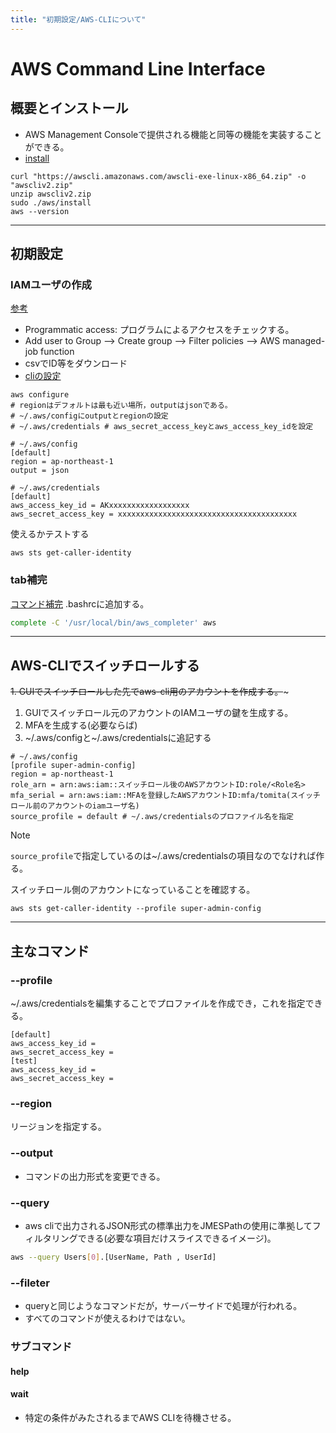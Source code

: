 ```yaml
---
title: "初期設定/AWS-CLIについて"
---
```


# AWS Command Line Interface

## 概要とインストール

- AWS Management Consoleで提供される機能と同等の機能を実装することができる。
- [install](https://docs.aws.amazon.com/cli/latest/userguide/install-cliv2-linux.html#cliv2-linux-install)

```shell
curl "https://awscli.amazonaws.com/awscli-exe-linux-x86_64.zip" -o "awscliv2.zip"
unzip awscliv2.zip
sudo ./aws/install
aws --version
```

---

## 初期設定

### IAMユーザの作成

[参考](https://udemy.benesse.co.jp/development/system/aws-cli.html)

- Programmatic access: プログラムによるアクセスをチェックする。
- Add user to Group --> Create group --> Filter policies --> AWS managed-job function
- csvでID等をダウンロード
- [cliの設定](https://docs.aws.amazon.com/ja_jp/cli/latest/userguide/cli-configure-quickstart.html)

```shell
aws configure
# regionはデフォルトは最も近い場所，outputはjsonである。
# ~/.aws/configにoutputとregionの設定
# ~/.aws/credentials # aws_secret_access_keyとaws_access_key_idを設定
```

```
# ~/.aws/config
[default]
region = ap-northeast-1
output = json
```

```
# ~/.aws/credentials
[default]
aws_access_key_id = AKxxxxxxxxxxxxxxxxxx
aws_secret_access_key = xxxxxxxxxxxxxxxxxxxxxxxxxxxxxxxxxxxxxxxx
```

使えるかテストする

```shell
aws sts get-caller-identity
```

### tab補完

[コマンド補完](https://docs.aws.amazon.com/ja_jp/cli/latest/userguide/cli-configure-completion.html)
.bashrcに追加する。

```sh
complete -C '/usr/local/bin/aws_completer' aws
```

---

## AWS-CLIでスイッチロールする

~~1. GUIでスイッチロールした先でaws-cli用のアカウントを作成する。~~~

1. GUIでスイッチロール元のアカウントのIAMユーザの鍵を生成する。
2. MFAを生成する(必要ならば)
3. ~/.aws/configと~/.aws/credentialsに追記する

```
# ~/.aws/config
[profile super-admin-config]
region = ap-northeast-1
role_arn = arn:aws:iam::スイッチロール後のAWSアカウントID:role/<Role名>
mfa_serial = arn:aws:iam::MFAを登録したAWSアカウントID:mfa/tomita(スイッチロール前のアカウントのiamユーザ名)
source_profile = default # ~/.aws/credentialsのプロファイル名を指定
```
> [!NOTE]
> `source_profile`で指定しているのは~/.aws/credentialsの項目なのでなければ作る。

スイッチロール側のアカウントになっていることを確認する。

```shell
aws sts get-caller-identity --profile super-admin-config
```

---


## 主なコマンド

### --profile

~/.aws/credentialsを編集することでプロファイルを作成でき，これを指定できる。

```
[default]
aws_access_key_id =
aws_secret_access_key =
[test]
aws_access_key_id =
aws_secret_access_key =
```

### --region

リージョンを指定する。

### --output

- コマンドの出力形式を変更できる。

### --query

- aws cliで出力されるJSON形式の標準出力をJMESPathの使用に準拠してフィルタリングできる(必要な項目だけスライスできるイメージ)。

```sh
aws --query Users[0].[UserName, Path , UserId]
```

### --fileter

- queryと同じようなコマンドだが，サーバーサイドで処理が行われる。
- すべてのコマンドが使えるわけではない。

### サブコマンド

#### help

#### wait

- 特定の条件がみたされるまでAWS CLIを待機させる。
